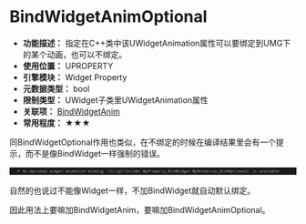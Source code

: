 ﻿# BindWidgetAnimOptional

- **功能描述：** 指定在C++类中该UWidgetAnimation属性可以要绑定到UMG下的某个动画，也可以不绑定。
- **使用位置：** UPROPERTY
- **引擎模块：** Widget Property
- **元数据类型：** bool
- **限制类型：** UWidget子类里UWidgetAnimation属性
- **关联项：** [BindWidgetAnim](#Meta_Widget_BindWidgetAnim)
- **常用程度：** ★★★

同BindWidgetOptional作用也类似，在不绑定的时候在编译结果里会有一个提示，而不是像BindWidget一样强制的错误。

![Untitled](Meta_Widget_BindWidgetAnimOptional_Untitled.png)

自然的也说过不能像Widget一样，不加BindWidget就自动默认绑定。

因此用法上要嘛加BindWidgetAnim，要嘛加BindWidgetAnimOptional。